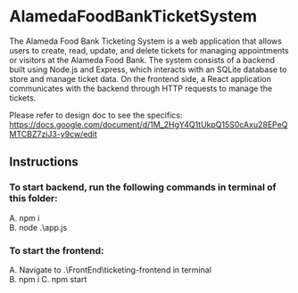 ﻿# AlamedaFoodBankTicketSystem

The Alameda Food Bank Ticketing System is a web application that allows users to create, read, update, and delete tickets for managing appointments or visitors at the Alameda Food Bank. The system consists of a backend built using Node.js and Express, which interacts with an SQLite database to store and manage ticket data. On the frontend side, a React application communicates with the backend through HTTP requests to manage the tickets.

Please refer to design doc to see the specifics: https://docs.google.com/document/d/1M_2HgY4Q1tUkpQ15S0cAxu28EPeQMTCBZ7ziJ3-y9cw/edit

## Instructions
### To start backend, run the following commands in terminal of this folder:  
A. npm i  
B. node .\app.js  

### To start the frontend:  
A. Navigate to .\FrontEnd\ticketing-frontend in terminal  
B. npm i
C. npm start
